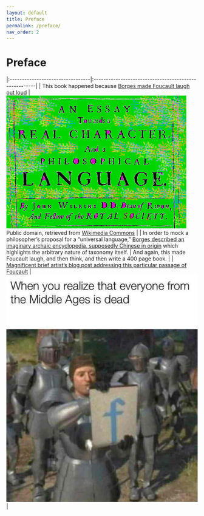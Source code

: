 ```yaml
---
layout: default
title: Preface
permalink: /preface/
nav_order: 2
---
```

# Preface

|:---------------------------------|:------------------------------------------------------|
| This book happened because [Borges made Foucault laugh out loud](https://www.thendobetter.com/arts/2019/7/27/messy-borges-celestial-emporium-of-benevolent-knowledge) | ![wilkins.jpg](../memes/wilkins.png) Public domain, retrieved from [Wikimedia Commons](https://commons.wikimedia.org/wiki/File:Wilkins_An_Essay_towards_a_real.jpg) |
| In order to mock a philosopher’s proposal for a “universal language,” [Borges described an imaginary archaic encyclopedia, supposedly Chinese in origin](https://en.wikipedia.org/wiki/Celestial_Emporium_of_Benevolent_Knowledge) which highlights the arbitrary nature of taxonomy itself. | And again, this made Foucault laugh, and then think, and then write a 400 page book. |
| [Magnificent brief artist’s blog post addressing this particular passage of Foucault](http://www.paullowry.com/paullowry/TEXT/textemporium.html) | ![middle ages f for respect](../memes/languagerespects.jpg) |
